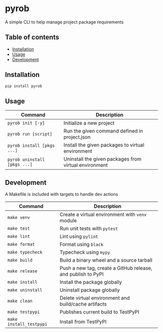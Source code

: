 # pyrob

A simple CLI to help manage project package requirements

## Table of contents

- [Installation](#installation)
- [Usage](#usage)
- [Development](#development)

## Installation

```bash
pip install pyrob
```

## Usage

| Command                     | Description                                           |
| --------------------------- | ----------------------------------------------------- |
| `pyrob init [-y]`            | Initialize a new project                              |
| `pyrob run [script]`         | Run the given command defined in project.json         |
| `pyrob install [pkgs ...]`   | Install the given packages to virtual environment     |
| `pyrob uninstall [pkgs ...]` | Uninstall the given packages from virtual environment |

## Development

A Makefile is included with targets to handle dev actions

| Command                 | Description                                                  |
| ----------------------- | ------------------------------------------------------------ |
| `make venv`             | Create a virtual environment with `venv` module              |
| `make test`             | Run unit tests with `pytest`                                 |
| `make lint`             | Lint using `pylint`                                          |
| `make format`           | Format using `black`                                         |
| `make typecheck`        | Typecheck using `mypy`                                       |
| `make build`            | Build a binary wheel and a source tarball                    |
| `make release`          | Push a new tag, create a GitHub release, and publish to PyPI |
| `make install`          | Install the package globally                                 |
| `make uninstall`        | Uninstall package globally                                   |
| `make clean`            | Delete virtual environment and build/cache artifacts         |
| `make testpypi`         | Publishes current build to TestPyPI                          |
| `make install_testpypi` | Install from TestPyPI                                        |

